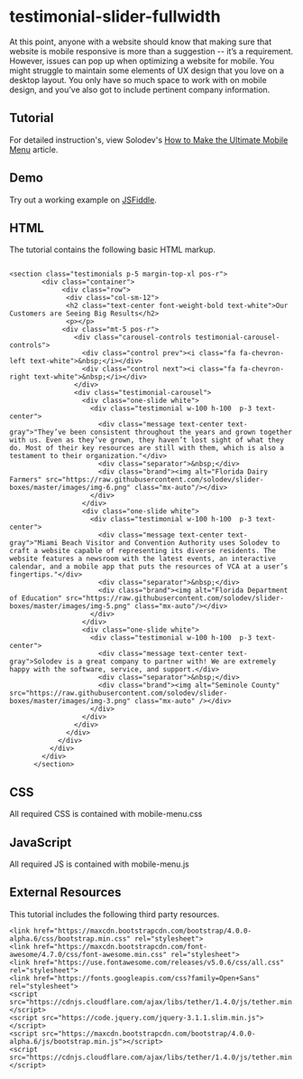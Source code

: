 # testimonial-slider-fullwidth
At this point, anyone with a website should know that making sure that website is mobile responsive is more than a suggestion -- it’s a requirement. However, issues can pop up when optimizing a website for mobile. You might struggle to maintain some elements of UX design that you love on a desktop layout. You only have so much space to work with on mobile design, and you’ve also got to include pertinent company information. 
  		  
## Tutorial		  
For detailed instruction's, view Solodev's [How to Make the Ultimate Mobile Menu](https://www.solodev.com/blog/web-design/how-to-make-the-ultimate-mobile-menu.stml) article.
 
## Demo
  		  
Try out a working example on [JSFiddle](https://jsfiddle.net/solodev/5pyq6L99/149/).

## HTML

The tutorial contains the following basic HTML markup.

```
 
<section class="testimonials p-5 margin-top-xl pos-r">
		<div class="container">
			 <div class="row">
			  <div class="col-sm-12">
			  <h2 class="text-center font-weight-bold text-white">Our Customers are Seeing Big Results</h2>
			  <p></p>
			 <div class="mt-5 pos-r">
				<div class="carousel-controls testimonial-carousel-controls">
				  <div class="control prev"><i class="fa fa-chevron-left text-white">&nbsp;</i></div>
				  <div class="control next"><i class="fa fa-chevron-right text-white">&nbsp;</i></div>
				</div>
				<div class="testimonial-carousel">
				  <div class="one-slide white">
					<div class="testimonial w-100 h-100  p-3 text-center">
					  <div class="message text-center text-gray">"They’ve been consistent throughout the years and grown together with us. Even as they’ve grown, they haven’t lost sight of what they do. Most of their key resources are still with them, which is also a testament to their organization."</div>
					  <div class="separator">&nbsp;</div>
					  <div class="brand"><img alt="Florida Dairy Farmers" src="https://raw.githubusercontent.com/solodev/slider-boxes/master/images/img-6.png" class="mx-auto"/></div>
					</div>
				  </div>
				  <div class="one-slide white">
					<div class="testimonial w-100 h-100  p-3 text-center">
					  <div class="message text-center text-gray">"Miami Beach Visitor and Convention Authority uses Solodev to craft a website capable of representing its diverse residents. The website features a newsroom with the latest events, an interactive calendar, and a mobile app that puts the resources of VCA at a user’s fingertips."</div>
					  <div class="separator">&nbsp;</div>
					  <div class="brand"><img alt="Florida Department of Education" src="https://raw.githubusercontent.com/solodev/slider-boxes/master/images/img-5.png" class="mx-auto"/></div>
					</div>
				  </div>
				  <div class="one-slide white">
					<div class="testimonial w-100 h-100  p-3 text-center">
					  <div class="message text-center text-gray">Solodev is a great company to partner with! We are extremely happy with the software, service, and support.</div>
					  <div class="separator">&nbsp;</div>
					  <div class="brand"><img alt="Seminole County" src="https://raw.githubusercontent.com/solodev/slider-boxes/master/images/img-3.png" class="mx-auto" /></div>
					</div>
				  </div>
				</div>
			  </div>
			</div>
		  </div>
		</div>
	  </section>
```

## CSS

All required CSS is contained with mobile-menu.css

## JavaScript

All required JS is contained with mobile-menu.js

## External Resources

This tutorial includes the following third party resources.

```
<link href="https://maxcdn.bootstrapcdn.com/bootstrap/4.0.0-alpha.6/css/bootstrap.min.css" rel="stylesheet">
<link href="https://maxcdn.bootstrapcdn.com/font-awesome/4.7.0/css/font-awesome.min.css" rel="stylesheet">
<link href="https://use.fontawesome.com/releases/v5.0.6/css/all.css" rel="stylesheet">
<link href="https://fonts.googleapis.com/css?family=Open+Sans" rel="stylesheet">
<script src="https://cdnjs.cloudflare.com/ajax/libs/tether/1.4.0/js/tether.min.js"></script>
<script src="https://code.jquery.com/jquery-3.1.1.slim.min.js"></script>
<script src="https://maxcdn.bootstrapcdn.com/bootstrap/4.0.0-alpha.6/js/bootstrap.min.js"></script>
<script src="https://cdnjs.cloudflare.com/ajax/libs/tether/1.4.0/js/tether.min.js"></script>
```

